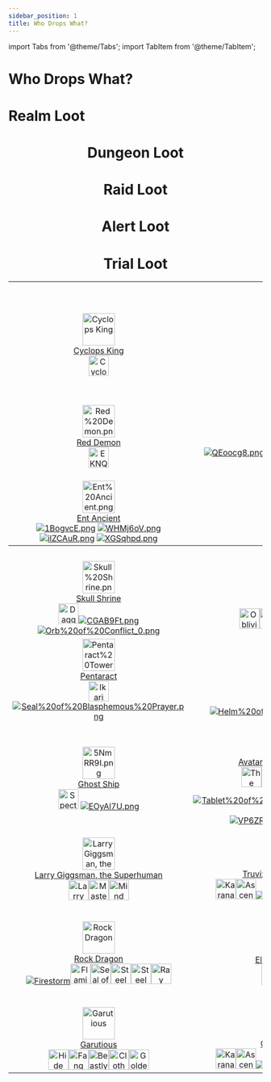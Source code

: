```yaml
---
sidebar_position: 1
title: Who Drops What?
---
```


import Tabs from '@theme/Tabs';
import TabItem from '@theme/TabItem';

# Who Drops What?

<Tabs>
  <TabItem value="Realm Loot" label="Realm Loot" default>

# Realm Loot

<center>

<table class="wiki-content-table">
<tbody><tr>
<th colspan="5">Realm Quests</th>
</tr>
<tr>
<td style="text-align: center;"><a href="https://www.realmeye.com/wiki/cyclops-king" target="_blank"><img src="https://static.drips.pw/rotmg/wiki/Enemies/Cyclops%20King.png" title="Cyclops King" height="64px" class="image"></a><br>
<a href="https://www.realmeye.com/wiki/cyclops-king" target="_blank">Cyclops King</a><br>
<a href="https://wiki.valorserver.com/docs/items/rings/ut/cyclops_eye" target="_blank"><img src="https://vwiki.valorserver.com/api/item/picture/cyclops'%20eye" title="Cyclops' Eye" height="40px" class="image"></td>
<td style="text-align: center;"><a href="https://www.realmeye.com/wiki/deathmage" target="_blank"><img src="https://static.drips.pw/rotmg/wiki/Enemies/Deathmage.png" title="Deathmage" height="64px" alt="deathmage.png" class="image"></a><br>
<a href="https://www.realmeye.com/wiki/deathmage" target="_blank">Deathmage</a><br>
<a href="https://wiki.valorserver.com/docs/items/rings/ut/death_amulet"><img src="https://vwiki.valorserver.com/api/item/picture/death%20amulet" height='40px' title="Death Amulet" class="image"></a></td>
<td style="text-align: center;"><a href="https://www.realmeye.com/wiki/phoenix-lord" target="_blank"><img src="http://static.drips.pw/rotmg/wiki/Enemies/Phoenix%20Lord.png" title="Phoenix Lord" height="64px" alt="Phoenix%20Lord.png" class="image"></a><br>
<a href="https://www.realmeye.com/wiki/phoenix-lord" target="_blank">Phoenix Lord</a><br>
<a href="https://wiki.valorserver.com/docs/items/weapons/wands/ut/wand_of_the_phoenix"><img src="http://i.imgur.com/KBNkTsb.png" title="Wand of the Phoenix" alt="KBNkTsb.png" class="image"></a> <a href="https://wiki.valorserver.com/docs/items/rings/ut/phoenix_ring"><img src="http://i.imgur.com/ZMRfAns.png" title="Phoenix Ring" alt="ZMRfAns.png" class="image"></a></td>
<td style="text-align: center;"><a href="https://www.realmeye.com/wiki/ghost-king" target="_blank"><img src="http://static.drips.pw/rotmg/wiki/Enemies/Ghost%20King.png" title="Ghost King" height="64px" alt="Ghost%20King.png" class="image"></a><br>
<a href="http://www.realmeye.com/wiki/ghost-king" target="_blank">Ghost King</a><br>
<a href="https://wiki.valorserver.com/docs/items/weapons/swords/ut/sadist_blade_of_the_king"><img src="http://i.imgur.com/psAw460.png" title="Sadist Blade" alt="psAw460.png" class="image"></a> <a href="https://wiki.valorserver.com/docs/items/abilities/helms/ut/the_kings_crown"><img src="http://i.imgur.com/BSsGoNT.png" title="The King's Crown" alt="BSsGoNT.png" class="image"></a> <a href="https://wiki.valorserver.com/docs/items/armors/heavys/ut/armor_of_masochism"><img src="http://i.imgur.com/MJUMYS1.png" title="Armor of Masochism" alt="MJUMYS1.png" class="image"></a> <a href="https://wiki.valorserver.com/docs/items/rings/ut/ring_of_ashen_matrimony"><img src="http://i.imgur.com/t6YLzlG.png" title="Ring of Ashen Matrimony" alt="t6YLzlG.png" class="image"></a><a href="https://wiki.valorserver.com/docs/items/weapons/bows/ut/deathwanderer"><img src="https://vwiki.valorserver.com/api/item/picture/deathwanderer" height='40px' title="Deathwanderer" alt="t6YLzlG.png" class="image"></a></td>
<td></td>
</tr>
<tr>
<td style="text-align: center;"><a href="https://www.realmeye.com/wiki/red-demon" target="_blank"><img src="http://static.drips.pw/rotmg/wiki/Enemies/Red%20Demon.png" title="Red Demon" height="64px" alt="Red%20Demon.png" class="image"></a><br>
<a href="https://www.realmeye.com/wiki/red-demon" target="_blank">Red Demon</a><br>
<a href="https://wiki.valorserver.com/docs/items/weapons/bows/ut/bow_of_ornias/"><img src="https://vwiki.valorserver.com/api/item/picture/bow%20of%20ornias" height='40px' title="Bow of Ornias" alt="EKNQ7C9.png" class="image"></a></td>
<td style="text-align: center;"><a href="https://www.realmeye.com/wiki/lucky-ent-god" target="_blank"><img src="http://static.drips.pw/rotmg/wiki/Enemies/Lucky%20Ent%20God.png" title="Lucky Ent God" height="64px" alt="Lucky%20Ent%20God.png" class="image"></a><br>
<a href="https://www.realmeye.com/wiki/lucky-ent-god" target="_blank">Lucky Ent God</a><br>
<a href="https://wiki.valorserver.com/docs/items/weapons/swords/ut/shalaylee"><img src="http://i.imgur.com/QEoocg8.png" title="Shalaylee" alt="QEoocg8.png" class="image"></a><a href="https://wiki.valorserver.com/docs/items/abilities/seals/ut/the_four_leaf_seal"><img src="http://i.imgur.com/psytNUF.png" title="The Four-Leaf Seal" alt="psytNUF.png" class="image"></a><a href="https://wiki.valorserver.com/docs/items/armors/heavys/ut/unlucky_armor"><img src="http://i.imgur.com/Kzei2ZC.png" title="Unlucky Leprechaun's Coat" alt="Kzei2ZC.png" class="image"></a><a href="https://wiki.valorserver.com/docs/items/rings/ut/unlucky_hat"><img src="http://i.imgur.com/LOlxVoI.png" title="Unlucky Leprechaun's Hat" alt="LOlxVoI.png" class="image"></a></td>
<td style="text-align: center;"><a href="https://www.realmeye.com/wiki/lucky-djinn" target="_blank"><img src="http://static.drips.pw/rotmg/wiki/Enemies/Lucky%20Djinn.png" title="Lucky Djinn" height="64px" alt="Lucky%20Djinn.png" class="image"></a><br>
<a href="https://www.realmeye.com/wiki/lucky-djinn" target="_blank">Lucky Djinn</a><br>
<a href="https://wiki.valorserver.com/docs/items/weapons/swords/ut/shalaylee"><img src="http://i.imgur.com/QEoocg8.png" title="Shalaylee" alt="QEoocg8.png" class="image"></a><a href="https://wiki.valorserver.com/docs/items/abilities/seals/ut/the_four_leaf_seal"><img src="http://i.imgur.com/psytNUF.png" title="The Four-Leaf Seal" alt="psytNUF.png" class="image"></a><a href="https://wiki.valorserver.com/docs/items/armors/heavys/ut/unlucky_armor"><img src="http://i.imgur.com/Kzei2ZC.png" title="Unlucky Leprechaun's Coat" alt="Kzei2ZC.png" class="image"></a><a href="https://wiki.valorserver.com/docs/items/rings/ut/unlucky_hat"><img src="http://i.imgur.com/LOlxVoI.png" title="Unlucky Leprechaun's Hat" alt="LOlxVoI.png" class="image"></a></td>
<td style="text-align: center;"><a href="https://www.realmeye.com/wiki/crystal-prisoner" target="_blank"><img src="http://static.drips.pw/rotmg/wiki/Enemies/Crystal%20Prisoner.png" title="Crystal Prisoner" height="64px" alt="Crystal%20Prisoner.png" class="image"></a><br>
<a href="https://www.realmeye.com/wiki/crystal-prisoner" target="_blank">Crystal Prisoner</a><br>
<a href="https://wiki.valorserver.com/docs/items/abilities/poisons/legendary/crystalic_elixir" target="_blank"><img src="https://vwiki.valorserver.com/api/item/picture/crystalic%20elixir" height='40px' title="Crystalic Elixir" alt="Crystal%20Wand.png" class="image"></a><a href="https://wiki.valorserver.com/docs/items/misc/aspects" target="_blank"><img src="https://vwiki.valorserver.com/api/item/picture/aspect%20of%20crystals" height='40px' title="Aspect of Crystals" alt="Crystal%20Wand.png" class="image"></a><a href="https://wiki.valorserver.com/docs/items/weapons/daggers/ut/crystal_dagger" target="_blank"><img src="https://vwiki.valorserver.com/api/item/picture/crystal%20dagger" height='40px' title="Crystal Wand" alt="Crystal%20Wand.png" class="image"></a><a href="https://www.realmeye.com/wiki/crystal-sword" target="_blank"><img src="https://i.imgur.com/dp1HJKq.png" title="Crystal Sword" alt="dp1HJKq.png" class="image"></a><a href="https://www.realmeye.com/wiki/crystal-wand" target="_blank"><img src="http://static.drips.pw/rotmg/wiki/Untiered/Crystal%20Wand.png" title="Crystal Wand" alt="Crystal%20Wand.png" class="image"></a></td>
<td></td>
</tr>
<tr>
<td style="text-align: center;"><a href="https://www.realmeye.com/wiki/ent-ancient" target="_blank"><img src="http://static.drips.pw/rotmg/wiki/Enemies/Ent%20Ancient.png" title="Ent Ancient" height="64px" alt="Ent%20Ancient.png" class="image"></a><br>
<a href="http://www.realmeye.com/wiki/ent-ancient" target="_blank">Ent Ancient</a><br>
<a href="https://wiki.valorserver.com/docs/items/weapons/swords/ut/ent_ancients_log"><img src="http://i.imgur.com/1BogvcE.png" title="Ent Ancients Log" alt="1BogvcE.png" class="image"></a> <a href="https://wiki.valorserver.com/docs/items/abilities/shield/ut/clump_of_bark"><img src="http://i.imgur.com/WHMj6oV.png" title="Clump of Bark" alt="WHMj6oV.png" class="image"></a> <a href="https://wiki.valorserver.com/docs/items/armors/heavys/ut/corpse_of_an_ent_ancient"><img src="http://i.imgur.com/ilZCAuR.png" title="Corpse of an Ent Ancient" alt="ilZCAuR.png" class="image"></a> <a href="https://wiki.valorserver.com/docs/items/rings/ut/ripe_apple"><img src="http://i.imgur.com/XGSqhpd.png" title="Ripe Apple" alt="XGSqhpd.png" class="image"></a></td>
<td colspan="4"></td>
</tr>
<tr>
<th colspan="5">Realm Events</th>
</tr>
<tr>
<td style="text-align: center;"><a href="https://www.realmeye.com/wiki/skull-shrine" target="_blank"><img src="http://static.drips.pw/rotmg/wiki/Enemies/Skull%20Shrine.png" title="Skull Shrine" height="64px" alt="Skull%20Shrine.png" class="image"></a><br>
<a href="https://www.realmeye.com/wiki/skull-shrine" target="_blank">Skull Shrine</a><br>
<a href="https://wiki.valorserver.com/docs/items/weapons/daggers/ut/dagger_of_brimstone"><img src="https://vwiki.valorserver.com/api/item/picture/dagger%20of%20brimstone" title="Dagger of Brimstone" height='40px' class="image"></a><a href=""><a href="https://wiki.valorserver.com/docs/items/weapons/bows/ut/flaming_boomerang"><img src="http://i.imgur.com/CGAB9Ft.png" title="Flaming Boomerang" alt="CGAB9Ft.png" class="image"></a><a href="https://www.realmeye.com/wiki/orb-of-conflict" target="_blank"><img src="https://www.realmeye.com/s/a/img/wiki/Orb%20of%20Conflict_0.png" title="Orb of Conflict" alt="Orb%20of%20Conflict_0.png" class="image"></a></td>
<td style="text-align: center;"><a href="https://viewer.valorserver.com/boss/Yazanahar" target="_blank"><img src="https://vwiki.valorserver.com/api/boss/picture/Yazanahar" title="Yazanahar" height="64px" class="image"></a><br>
<a href="https://wiki.valorserver.com/docs/items/weapons/bows/ars/oblivion" target="_blank">Yazanahar</a><br>
<a href="https://wiki.valorserver.com/docs/items/weapons/bows/ars/oblivion"><img src="https://vwiki.valorserver.com/api/item/picture/Oblivion" title="Oblivion" height='40px' class="image"></a><a href="https://wiki.valorserver.com/docs/items/abilities/sheaths/legendary/an_astonishing_happening"><img src="https://vwiki.valorserver.com/api/item/picture/an%20astonishing%20happening" title="An Astonishing Happening" height='40px' class="image"></a><a href="https://wiki.valorserver.com/docs/items/misc/aspects"><img src="https://vwiki.valorserver.com/api/item/picture/aspect%20of%20yazanahar" title="Aspect of Yazanahar" height='40px' class="image"></a> <a href="https://wiki.valorserver.com/docs/items/abilities/jackets/ut/blessing_of_yazanahar"><img src="https://vwiki.valorserver.com/api/item/picture/blessing%20of%20yazanahar" title="Blessing of Yazanahar" height='40px' class="image"></a> <a href="https://wiki.valorserver.com/docs/items/abilities/talismans/ut/pity_of_yazanahar"><img src="https://vwiki.valorserver.com/api/item/picture/pity%20of%20yazanahar" title="Pity of Yazanahar" height='40px' class="image"></a></td>
<td style="text-align: center;"><a href="https://www.realmeye.com/wiki/cube-god" target="_blank"><img src="http://static.drips.pw/rotmg/wiki/Enemies/Cube%20God.png" title="Cube God" height="64px" alt="Cube%20God.png" class="image"></a><br>
<a href="https://www.realmeye.com/wiki/cube-god" target="_blank">Cube God</a><br>
<a href="https://wiki.valorserver.com/docs/items/abilities/banners/legendary/ioks_relief"><img src="https://vwiki.valorserver.com/api/item/picture/iok's%20relief" title="Iok's Relief" height='40px' class="image"></a><a href="https://www.realmeye.com/wiki/dirk-of-cronus" target="_blank"><img src="http://static.drips.pw/rotmg/wiki/Untiered/Dirk%20of%20Cronus.png" title="Dirk of Cronus" alt="Dirk%20of%20Cronus.png" class="image"><a href="https://wiki.valorserver.com/docs/items/abilities/helms/ut/kepi_of_uncontrollable_darkness"><img src="https://vwiki.valorserver.com/api/item/picture/kepi%20of%20uncontrollable%20darkness" title="Kepi of Uncontrollable Darkness" height='40px' class="image"></a></a><a href="https://wiki.valorserver.com/docs/items/abilities/skulls/ut/skull_of_the_cubes"><img src="http://i.imgur.com/OJD7BYK.png" title="Skull of the Cubes" alt="OJD7BYK.png" class="image"></a></td>
<td style="text-align: center;"><a href="https://viewer.valorserver.com/boss/Lord%20Stone%20Gargoyle" target="_blank"><img src="https://cdn.discordapp.com/attachments/953134990428868629/1030354449513852938/LSG.png" title="Lord Stone Gargoyle" height="64px" class="image"></a><br>
<a href="https://viewer.valorserver.com/boss/Lord%20Stone%20Gargoyle" target="_blank">Lord Stone Gargoyle</a><br>
<a href="https://wiki.valorserver.com/docs/items/abilities/talismans/legendary/head_of_the_gargoyle"><img src="https://vwiki.valorserver.com/api/item/picture/head%20of%20the%20gargoyle" height='40px' title="Head of the Gargoyle" class="image"></a><a href="https://wiki.valorserver.com/docs/items/misc/aspects"><img src="https://vwiki.valorserver.com/api/item/picture/aspect%20of%20gargoyle" height='40px' title="Aspect of Gargoyle" class="image"></a><a href="https://wiki.valorserver.com/docs/items/weapons/swords/ut/ancient_stone_maul"><img src="https://vwiki.valorserver.com/api/item/picture/ancient%20stone%20maul" height='40px' title="Ancient Stone Maul" class="image"></a><a href="https://wiki.valorserver.com/docs/items/abilities/spells/ut/marble_tablet"><img src="https://vwiki.valorserver.com/api/item/picture/marble%20tablet" height='40px' title="Marble Tablet" class="image"></a><a href="https://wiki.valorserver.com/docs/items/armors/robes/ut/robe_of_the_gargoyle_summoner"><img src="https://vwiki.valorserver.com/api/item/picture/robe%20of%20the%20gargoyle%20summoner" height='40px' title="Marble Tablet" class="image"></a></td>
<td></td>
</tr>
<tr>
<td style="text-align: center;"><a href="https://www.realmeye.com/wiki/pentaract" target="_blank"><img src="http://static.drips.pw/rotmg/wiki/Enemies/Pentaract%20Tower.png" title="Pentaract Tower" height="64px" alt="Pentaract%20Tower.png" class="image"></a><br>
<a href="https://www.realmeye.com/wiki/pentaract" target="_blank">Pentaract</a><br>
<a href="https://wiki.valorserver.com/docs/items/armors/lights/legendary/ikari_no_uwagi" target="_blank"><img src="https://vwiki.valorserver.com/api/item/picture/ikari%20no%20uwagi" title="Ikari no Uwagi" height='40px' class="image"></a><a href="https://www.realmeye.com/wiki/seal-of-blasphemous-prayer" target="_blank"><img src="http://static.drips.pw/rotmg/wiki/Untiered/Seal%20of%20Blasphemous%20Prayer.png" title="Seal of Blasphemous Prayer" alt="Seal%20of%20Blasphemous%20Prayer.png" class="image"></a></td>
<td style="text-align: center;"><a href="https://www.realmeye.com/wiki/grand-sphinx" target="_blank"><img src="https://i.imgur.com/YurYXrE.png" title="Grand Sphinx" height="64px" alt="YurYXrE.png" class="image"></a><br>
<a href="https://www.realmeye.com/wiki/grand-sphinx" target="_blank">Grand Sphinx</a><br>
<a href="https://wiki.valorserver.com/docs/items/armors/robes/legendary/sacrilegious_kaftan" target="_blank"><img src="https://vwiki.valorserver.com/api/item/picture/sacrilegious%20kaftan" title="Sacrilegious Kaftan" height='40px' class="image"></a><a href="https://wiki.valorserver.com/docs/items/misc/aspects" target="_blank"><img src="https://vwiki.valorserver.com/api/item/picture/aspect%20of%20baast" title="Aspect of Baast" height='40px' class="image"></a><a href="https://www.realmeye.com/wiki/helm-of-the-juggernaut" target="_blank"><img src="http://static.drips.pw/rotmg/wiki/Untiered/Helm%20of%20the%20Juggernaut.png" title="Helm of the Juggernaut" alt="Helm%20of%20the%20Juggernaut.png" class="image"></a></td>
<td style="text-align: center;"><a href="https://www.realmeye.com/wiki/hermit-god" target="_blank"><img src="https://i.imgur.com/yN5xWM3.png" title="Hermit God" height="64px" alt="Hermit%20God.png" class="image"></a><br>
<a href="https://www.realmeye.com/wiki/hermit-god" target="_blank">Hermit God</a><br>
<a href="https://www.realmeye.com/wiki/helm-of-the-juggernaut" target="_blank"><img src="http://static.drips.pw/rotmg/wiki/Untiered/Helm%20of%20the%20Juggernaut.png" title="Helm of the Juggernaut" alt="Helm%20of%20the%20Juggernaut.png" class="image"></a></td>
<td style="text-align: center;"><a href="https://www.realmeye.com/wiki/lord-of-the-lost-lands" target="_blank"><img src="http://static.drips.pw/rotmg/wiki/Enemies/Lord%20of%20the%20Lost%20Lands.png" title="Lord of the Lost Lands" height="64px" alt="Lord%20of%20the%20Lost%20Lands.png" class="image"></a><br>
<a href="https://www.realmeye.com/wiki/lord-of-the-lost-lands" target="_blank">Lord of the Lost Lands</a><br>
<a href="https://www.realmeye.com/wiki/shield-of-ogmur" target="_blank"><img src="https://www.realmeye.com/s/a/img/wiki/Shield%20of%20Ogmur.png" title="Shield of Ogmur" alt="Shield%20of%20Ogmur.png" class="image"></a></td>
<td></td>
</tr>
<tr>
<td style="text-align: center;"><a href="https://www.realmeye.com/wiki/ghost-ship" target="_blank"><img src="https://i.imgur.com/5NmRR9I.png" title="Ghost Ship" height="64px" alt="5NmRR9I.png" class="image"></a><br>
<a href="https://www.realmeye.com/wiki/ghost-ship" target="_blank">Ghost Ship</a><br>
<a href="https://wiki.valorserver.com/docs/items/consumables/reusable/spectral_lantern"><img src="https://cdn.discordapp.com/attachments/953134990428868629/1029325884219478046/Spectrallantern.png" height='40px' title="Spectral Lantern" class="image"></a> <a href="https://www.realmeye.com/wiki/trap-of-the-vile-spirit"><img src="https://i.imgur.com/Nk2hdYA.png" title="Trap of the Vile Spirit" alt="EOyAl7U.png" class="image"></a></td>
<td style="text-align: center;"><a href="https://www.realmeye.com/wiki/avatar-of-the-forgotten-king" target="_blank"><img src="http://static.drips.pw/rotmg/wiki/Enemies/shtrs%20Defense%20System.png" title="Avatar of the Forgotten King" height="64px" alt="shtrs%20Defense%20System.png" class="image"></a><br>
<a href="https://www.realmeye.com/wiki/avatar-of-the-forgotten-king" target="_blank">Avatar of the Forgotten King</a><br>
<a href="https://wiki.valorserver.com/docs/items/abilities/scepters/legendary/the_forgotten_conduit" target="_blank"><img src="https://cdn.discordapp.com/attachments/953134990428868629/1029583166811426957/forgottencond.png" title="The Forgotten Conduit" height='40px' class="image"></a><a href="https://wiki.valorserver.com/docs/items/weapons/swords/ut/blade_of_offerings"><img src="https://vwiki.valorserver.com/api/item/picture/blade%20of%20offerings"  height='40px' title="Blade of Offerings" class="image"></a><a href="https://wiki.valorserver.com/docs/items/abilities/shield/ut/shield_of_the_phantom"><img src="https://vwiki.valorserver.com/api/item/picture/shield%20of%20the%20phantom" height='40px' title="Cultist Armor" class="image"></a><a href="https://wiki.valorserver.com/docs/items/armors/heavys/ut/cultist_armor/"><img src="https://vwiki.valorserver.com/api/item/picture/cultist%20armor" height='40px' title="Cultist Armor" class="image"></a><a href="https://wiki.valorserver.com/docs/items/rings/ut/mysterious_stone"><img src="https://vwiki.valorserver.com/api/item/picture/mysterious%20stone" height='40px' title="Mysterious Stone" class="image"></a>

<a href="https://www.realmeye.com/wiki/tablet-of-the-king-s-avatar" target="_blank"><img src="http://static.drips.pw/rotmg/wiki/Untiered/Tablet%20of%20the%20King%27s%20Avatar.png" title="Tablet of the King's Avatar" alt="Tablet%20of%20the%20King%27s%20Avatar.png" class="image"></a> <a href="https://wiki.valorserver.com/docs/items/armors/robes/ut/robe_of_the_battle_monk"><img src="http://i.imgur.com/VP6ZRAv.png" title="Robe of the Battle Monk" alt="VP6ZRAv.png" class="image"></a> <a href="https://wiki.valorserver.com/docs/items/rings/ut/the_bloody_legacy"><img src="http://i.imgur.com/d8FPoOE.png" title="The Bloody Legacy" alt="d8FPoOE.png" class="image"></a></td>
<td style="text-align: center;"><a href="https://viewer.valorserver.com/boss/Uber%20Shrek"><img src="https://cdn.discordapp.com/attachments/953134990428868629/1030341772255174726/ubershrek.png" title="Uber Shrek" height="64px" class="image"></a><br>
<a href="https://viewer.valorserver.com/boss/Uber%20Shrek">Uber Shrek</a><br>
<a href="https://wiki.valorserver.com/docs/items/abilities/turrets/legendary/armageddon"><img src="https://cdn.discordapp.com/attachments/953134990428868629/1029587133591203840/armageddon.png" title="Armageddon" height='40px' class="image"></a><a href="https://wiki.valorserver.com/docs/items/misc/aspects"><img src="https://vwiki.valorserver.com/api/item/picture/aspect%20of%20shrek" height='40px' title="Aspect of Shrek" class="image"></a><a href="https://wiki.valorserver.com/docs/items/armors/heavys/ut/uber_armor/"><img src="https://vwiki.valorserver.com/api/item/picture/uber%20armor" height='40px' title="Uber Armor" class="image"></a><a href="https://wiki.valorserver.com/docs/items/weapons/swords/ut/uber_sword"><img src="https://vwiki.valorserver.com/api/item/picture/uber%20sword" height='40px' title="Horrific Limb" class="image"></a></td>
<td style="text-align: center;"><a href="https://viewer.valorserver.com/boss/The%20Horrific"><img src="https://cdn.discordapp.com/attachments/953134990428868629/1029997760507826226/Horrific.png" title="The Horrific" height="64px"  class="image"></a><br>
<a href="https://vwiki.valorserver.com/api/boss/picture/The%20Horrific">The Horrific</a><br>
<a href="https://wiki.valorserver.com/docs/items/abilities/banners/legendary/horrific_limb"><img src="https://vwiki.valorserver.com/api/item/picture/horrific%20limb" height='40px' title="Horrific Limb" class="image"></a><a href="https://wiki.valorserver.com/docs/items/weapons/lances/ut/glaive_of_victory"><img src="https://vwiki.valorserver.com/api/item/picture/glaive%20of%20victory" height='40px' title="Glaive of Victory" class="image"></a><a href="https://wiki.valorserver.com/docs/items/abilities/banners/ut/victorious_banner"><img src="https://vwiki.valorserver.com/api/item/picture/victorious%20banner" height='40px' title="Victorious Banner" class="image"></a><a href="https://wiki.valorserver.com/docs/items/armors/heavys/ut/victorious_armor"><img src="https://vwiki.valorserver.com/api/item/picture/victorious%20armor" height='40px' title="Victorious Armor" class="image"></a><a href="https://wiki.valorserver.com/docs/items/rings/ut/necklace_of_victory"><img src="https://vwiki.valorserver.com/api/item/picture/necklace%20of%20victory" height='40px' title="Necklace of Victory" class="image"></a></td>
<td></td>
</tr>
<tr>
<td style="text-align: center;"><a href="https://viewer.valorserver.com/boss/Larry%20Gigsman,%20the%20Superhuman" target="_blank"><img src="https://cdn.discordapp.com/attachments/953134990428868629/1029990840581509202/Larrygig.png" title="Larry Giggsman, the Superhuman" height="64px" class="image"></a><br>
<a href="https://viewer.valorserver.com/boss/Larry%20Gigsman,%20the%20Superhuman">Larry Giggsman, the Superhuman</a><br>
<a href="https://wiki.valorserver.com/docs/items/weapons/bows/ars/larry_gun"><img src="https://vwiki.valorserver.com/api/item/picture/Larry%20Gun" title="Larry Gun" height="40px" class="image"></a><a href="https://vwiki.valorserver.com/api/item/picture/master%20eon"><img src="https://vwiki.valorserver.com/api/item/picture/master%20eon" title="Master Eon" height="40px" class="image"></a><a href="https://wiki.valorserver.com/docs/items/abilities/prisms/legendary/mind_of_aanaraki"><img src="https://vwiki.valorserver.com/api/item/picture/mind%20of%20aanaraki" title="Mind of Aanaraki" height="40px" class="image"></a><br></td>
<td style="text-align: center;"><a href="https://vwiki.valorserver.com/api/boss/picture/Truvix,%20the%20Lord%20Wanderer" target="_blank"><img src="https://cdn.discordapp.com/attachments/953134990428868629/1030351135535530035/Truvix.png" title="Truvix, the Lord Wanderer" height="64px" alt="I333lht.png" class="image"></a><br>
<a href="https://vwiki.valorserver.com/api/boss/picture/Truvix,%20the%20Lord%20Wanderer">Truvix, the Lord Wanderer</a><br>
<a href="https://wiki.valorserver.com/docs/items/weapons/daggers/legendary/karanas_secret"><img src="https://vwiki.valorserver.com/api/item/picture/karana's%20secret" title="Karana's Secret" height='40px' class="image"></a><a href="https://wiki.valorserver.com/docs/items/abilities/quivers/ut/ascendant_quiver"><img src=
"https://vwiki.valorserver.com/api/item/picture/ascendant%20quiver" title="Ascendant Quiver" height='40px' class="image"></a><a href="https://wiki.valorserver.com/docs/items/weapons/swords/ut/guardian_sword"><img src="http://i.imgur.com/djiAJTl.png" title="Guardian Sword" class="image"></a> <a href="https://wiki.valorserver.com/docs/items/abilities/seals/ut/prime_chaotic_seal"><img src="https://vwiki.valorserver.com/api/item/picture/prime%20chaotic%20seal" title="Prime Chaotic Seal" height='40px' class="image"></a><a href="https://wiki.valorserver.com/docs/items/rings/ut/truestone_ring"><img src="https://vwiki.valorserver.com/api/item/picture/truestone%20ring" title="Truestone Ring" height='40px' class="image"></a><br></td>
<td style="text-align: center;"><a href="https://viewer.valorserver.com/boss/The%20Mothership" target="_blank"><img src="https://cdn.discordapp.com/attachments/953134990428868629/1029999972931866694/mothership.png" title="The Mothership" height="64px" class="image"></a><br>
<a href="https://viewer.valorserver.com/boss/The%20Mothership">The Mothership</a><br>
<a href="https://wiki.valorserver.com/docs/items/abilities/cloaks/ut/surge_cloak"><img src="https://vwiki.valorserver.com/api/item/picture/surge%20cloak" title="Surge Cloak" height='40px' class="image"></a><a href="https://wiki.valorserver.com/docs/items/armors/heavys/ut/vx_spark_armor"><img src="https://vwiki.valorserver.com/api/item/picture/v-x%20spark%20armor" title="V-X Spark Armor" height='40px' class="image"></a></td>
<td style="text-align: center;"><a href="https://viewer.valorserver.com/boss/Sorgigas,%20the%20Sor%20Giant" target="_blank"><img src="https://cdn.discordapp.com/attachments/953134990428868629/1030359234027728917/SORGIGAS.png" title="Sorgigas, the Sor Giant" height="64px" class="image"></a><br>
<a href="https://viewer.valorserver.com/boss/Sorgigas,%20the%20Sor%20Giant">Sorgigas, the Sor Giant</a><br>
<a href="https://wiki.valorserver.com/docs/items/abilities/cloaks/legendary/cloak_of_vivacity"><img src="https://vwiki.valorserver.com/api/item/picture/cloak%20of%20vivacity" title="Surge Cloak" height='40px' class="image"></a><a href="https://wiki.valorserver.com/docs/items/weapons/katanas/ut/infused_katana"><img src="https://vwiki.valorserver.com/api/item/picture/infused%20katana" title="Infused Katana" height='40px' class="image"></a></td>
<td></td>
</tr>
<tr>
<td style="text-align: center;"><a href="https://www.realmeye.com/wiki/rock-dragon" target="_blank"><img src="https://i.imgur.com/ziFj319.pngn" title="Rock Dragon" height="64px" class="image"></a><br>
<a href="https://www.realmeye.com/wiki/rock-dragon">Rock Dragon</a><br>
<a href="https://wiki.valorserver.com/docs/items/weapons/daggers/ut/firestorm"><img src="http://i.imgur.com/jB1Xfz0.png" title="Firestorm" class="image"></a><a href="https://wiki.valorserver.com/docs/items/weapons/swords/ut/flaming_sword_of_fury"><img src="http://i.imgur.com/ABzOC9U.png" title="Flaming Sword of Fury" height="40px" class="image"></a><a href="https://wiki.valorserver.com/docs/items/abilities/seals/ut/seal_of_splashing_lava"><img src="http://i.imgur.com/TGrewCQ.png" title="Seal of Splashing Lava" height="40px" class="image"></a><a href="https://wiki.valorserver.com/docs/items/armors/heavys/ut/steel_armor_of_magma"><img src="http://i.imgur.com/2E4LunN.png" title="Steel Armor of Magma" height="40px" class="image"></a><a href="https://wiki.valorserver.com/docs/items/rings/ut/ring_of_boiling_lava"><img src="http://i.imgur.com/EOyAl7U.png" title="Steel Armor of Magma" height="40px" class="image"></a><a href="https://www.realmeye.com/wiki/ray-katana"><img src="https://vwiki.valorserver.com/api/item/picture/ray%20katana" title="Ray Katana" height="40px" class="image"></a><br></td>
  <td style="text-align: center;"><a href="https://viewer.valorserver.com/boss/Elemental%20Phantom" target="_blank"><img src="https://cdn.discordapp.com/attachments/953134990428868629/1030339952304721940/elephant.png" title="Elemental Phantom" height="64px" class="image"></a><br>
<a href="https://viewer.valorserver.com/boss/Elemental%20Phantom">Elemental Phantom</a><br>
<a href="https://wiki.valorserver.com/docs/items/weapons/staves/legendary/flames_of_purity"><img src="https://vwiki.valorserver.com/api/item/picture/flames%20of%20purity" title="Flames of Purity" height='40px' class="image"></a><a href="https://wiki.valorserver.com/docs/items/misc/sor_crystal"><img src=
"https://vwiki.valorserver.com/api/item/picture/elemental%20sor" title="Elemental Sor" height='40px' class="image"></a><a href="https://wiki.valorserver.com/docs/items/rings/ut/elemental_relic"><img src="https://vwiki.valorserver.com/api/item/picture/elemental%20relic" title="Elemental Relic" height='40px' class="image"></a><br></td>
<td style="text-align: center;"><a href="https://viewer.valorserver.com/boss/Roger%20Bacon" target="_blank"><img src="https://cdn.discordapp.com/attachments/921572577443463192/1029989473729130556/Rogerbacon.png" title="Roger Bacon" height="64px" class="image"></a><br>
<a href="https://viewer.valorserver.com/boss/Roger%20Bacon">Roger Bacon</a><br>
<a href="https://wiki.valorserver.com/docs/items/armors/robes/legendary/bacon_cape"><img src="https://cdn.discordapp.com/attachments/953134990428868629/1029665611095228437/baconcape.png" title="Bacon Cape" height='40px' class="image"></a><a href="https://wiki.valorserver.com/docs/items/abilities/skulls/ut/rogers_crucible"><img src="https://vwiki.valorserver.com/api/item/picture/roger's%20crucible" title="Roger's Crucible" height='40px' class="image"></a><a href="https://wiki.valorserver.com/docs/items/weapons/staves/ut/staff_of_sworn_duty"><img src="https://vwiki.valorserver.com/api/item/picture/staff%20of%20sworn%20duty" title="Staff of Sworn Duty" height='40px' class="image"></a></td>
<td style="text-align: center;"><a href="https://viewer.valorserver.com/boss/The%20Corrupted%20Conjurer" target="_blank"><img src="https://cdn.discordapp.com/attachments/953134990428868629/1029994812482535434/CorruptConj.png" title="The Corrupted Conjurer" height="64px" class="image"></a><br>
<a href="https://viewer.valorserver.com/boss/Elemental%20Phantom">The Corrupted Conjurer</a><br>
<a href="https://wiki.valorserver.com/docs/items/armors/lights/legendary/force_between_avex"><img src="https://vwiki.valorserver.com/api/item/picture/force%20between%20avex" title="Force Between Avex" height='40px' class="image"></a><a href="https://wiki.valorserver.com/docs/items/abilities/quivers/legendary/quiver_of_vast_power"><img src="https://vwiki.valorserver.com/api/item/picture/quiver%20of%20vast%20power" title="Flaming Sword of Fury" height="40px" class="image"></a>

<a href="https://wiki.valorserver.com/docs/items/weapons/wands/fabled/wand_of_the_corrupted_mage"><img src="https://vwiki.valorserver.com/api/item/picture/wand%20of%20the%20corrupted%20mage" title="Wand of the Corrupted Mage" height="40px" class="image"></a><a href="https://wiki.valorserver.com/docs/items/abilities/tomes/fabled/codex_of_the_corrupt"><img src="https://vwiki.valorserver.com/api/item/picture/codex%20of%20the%20corrupt" title="Codex of the Corrupt" height="40px" class="image"></a><a href="https://wiki.valorserver.com/docs/items/armors/robes/fabled/the_corrupted_conjurers_cloak"><img src="https://i.imgur.com/cKQOOzC.png" title="The Corrupted Conjurer's Cloak" height="40px" class="image"></a><a href="https://wiki.valorserver.com/docs/items/rings/fabled/essence_of_the_conjurer"><img src="https://vwiki.valorserver.com/api/item/picture/essence%20of%20the%20conjurer" title="Essence of the Conjurer" height="40px" class="image"></a>
<td></td>
</tr>
<tr>
<td style="text-align: center;"><a href="https://viewer.valorserver.com/boss/Garutious" target="_blank"><img src="https://cdn.discordapp.com/attachments/953134990428868629/1030356695655911504/Garu.png" title="Garutious" height="64px" class="image"></a><br>
<a href="https://viewer.valorserver.com/boss/Garutious">Garutious</a><br>
<a href="https://wiki.valorserver.com/docs/items/armors/lights/legendary/hide_of_garutious"><img src="https://vwiki.valorserver.com/api/item/picture/hide%20of%20garutious" title="Hide of Garutious" height="40px" class="image"></a><a href="https://wiki.valorserver.com/docs/items/weapons/daggers/fabled/fang_of_garutious/"><img src="https://vwiki.valorserver.com/api/item/picture/fang%20of%20garutious" title="Fang of Garutious" height="40px" class="image"></a><a href="https://wiki.valorserver.com/docs/items/abilities/dice/fabled/beastly_dice"><img src="https://vwiki.valorserver.com/api/item/picture/beastly%20dice" title="Beastly Dice" height="40px" class="image"></a><a href="https://wiki.valorserver.com/docs/items/armors/lights/fabled/cloth_of_garutious"><img src="https://vwiki.valorserver.com/api/item/picture/cloth%20of%20garutious" title="Cloth of Garutious" height='40px' class="image"></a><a href="https://wiki.valorserver.com/docs/items/rings/fabled/golden_wishbone"><img src=
"https://vwiki.valorserver.com/api/item/picture/golden%20wishbone" title="Golden Wishbone" height='40px' class="image"></a><br></td>
<td style="text-align: center;"><a href="http://i.imgur.com/nnRA7D5.png" target="_blank"><img src="http://i.imgur.com/nnRA7D5.png" title="Queen of Hearts" height="64px" alt="I333lht.png" class="image"></a><br>
<a href="http://i.imgur.com/nnRA7D5.png">Queen of Hearts</a><br>
<a href="https://wiki.valorserver.com/docs/items/weapons/daggers/legendary/karanas_secret"><img src="https://vwiki.valorserver.com/api/item/picture/karana's%20secret" title="Karana's Secret" height='40px' class="image"></a><a href="https://wiki.valorserver.com/docs/items/abilities/quivers/ut/ascendant_quiver"><img src=
"https://vwiki.valorserver.com/api/item/picture/ascendant%20quiver" title="Ascendant Quiver" height='40px' class="image"></a><a href="https://wiki.valorserver.com/docs/items/weapons/swords/ut/guardian_sword"><img src="http://i.imgur.com/djiAJTl.png" title="Guardian Sword" class="image"></a> <a href="https://wiki.valorserver.com/docs/items/abilities/seals/ut/prime_chaotic_seal"><img src="https://vwiki.valorserver.com/api/item/picture/prime%20chaotic%20seal" title="Prime Chaotic Seal" height='40px' class="image"></a><a href="https://wiki.valorserver.com/docs/items/rings/ut/truestone_ring"><img src="https://vwiki.valorserver.com/api/item/picture/truestone%20ring" title="Truestone Ring" height='40px' class="image"></a><br></td>
<td style="text-align: center;"><a href="https://viewer.valorserver.com/boss/Tod" target="_blank"><img src="https://cdn.discordapp.com/attachments/953134990428868629/1030361062001885265/Tod.png" title="Tod" height="64px" class="image"></a><br>
<a href="https://viewer.valorserver.com/boss/Tod">Tod</a><br>
<a href="https://wiki.valorserver.com/docs/items/abilities/cloaks/ut/surge_cloak"><img src="https://vwiki.valorserver.com/api/item/picture/surge%20cloak" title="Surge Cloak" height='40px' class="image"></a><a href="https://wiki.valorserver.com/docs/items/armors/heavys/ut/vx_spark_armor"><img src="https://vwiki.valorserver.com/api/item/picture/v-x%20spark%20armor" title="V-X Spark Armor" height='40px' class="image"></a></td>
<td style="text-align: center;"><a href="https://viewer.valorserver.com/boss/Cyber%20Lord" target="_blank"><img src="https://cdn.discordapp.com/attachments/953134990428868629/1030352370036649984/Cyberlord.png" title="Cyber Lord" height="64px" class="image"></a><br>
<a href="https://viewer.valorserver.com/boss/Cyber%20Lord">Cyber Lord</a><br>
<a href="https://wiki.valorserver.com/docs/items/weapons/staves/legendary/exiles_resolve"><img src="https://vwiki.valorserver.com/api/item/picture/exile's%20resolve" title="Surge Cloak" height='40px' class="image"></a><a href="https://wiki.valorserver.com/docs/items/weapons/katanas/ut/infused_katana"><img src="https://vwiki.valorserver.com/api/item/picture/infused%20katana" title="Infused Katana" height='40px' class="image"></a><a href="https://wiki.valorserver.com/docs/items/armors/heavys/ut/vx_spark_armor"><img src="https://vwiki.valorserver.com/api/item/picture/v-x%20spark%20armor" title="V-X Spark Armor" height='40px' class="image"></a></td>
<td></td>
</tr>

</center>

  </TabItem>
  <TabItem value="Dungeons" label="Dungeons">

# Dungeon Loot






  </TabItem>
  <TabItem value="Raids" label="Raids">

# Raid Loot





  </TabItem>
  <TabItem value="Alerts" label="Alerts">

# Alert Loot






  </TabItem>
  <TabItem value="Trials" label="Trials">

# Trial Loot






  </TabItem>
</Tabs>
